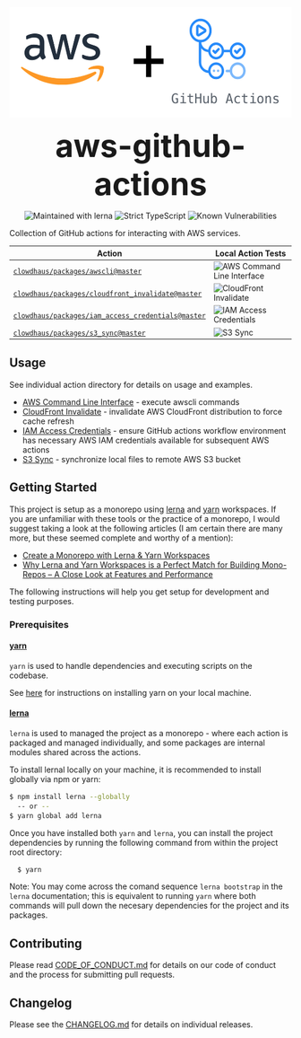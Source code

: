 <p align="center">
  <img src="./images/aws-actions.png" alt="aws-actions" height="196px">
</p>
<h1 style="font-size: 56px; margin: 0; padding: 0;" align="center">
  aws-github-actions
</h1>
<p align="center">
  <img src="https://img.shields.io/badge/maintained%20with-lerna-cc00ff.svg" alt="Maintained with lerna">
  <img src="https://badgen.net/badge/TypeScript/strict%20%F0%9F%92%AA/blue" alt="Strict TypeScript">
  <img src="https://snyk.io/test/github/clowdhaus/aws-github-actions/master/badge.svg" alt="Known Vulnerabilities">
</p>

Collection of GitHub actions for interacting with AWS services.

| Action                                                                                   | Local Action Tests                                                                                                      |
| ---------------------------------------------------------------------------------------- | ----------------------------------------------------------------------------------------------------------------------- |
| [`clowdhaus/packages/awscli@master`](../packages/awscli)                                 | ![AWS Command Line Interface](https://github.com/clowdhaus/aws-github-actions/workflows/awscli/badge.svg)               |
| [`clowdhaus/packages/cloudfront_invalidate@master`](../packages/cloudfront_invalidate)   | ![CloudFront Invalidate](https://github.com/clowdhaus/aws-github-actions/workflows/CloudFront%20Invalidation/badge.svg) |
| [`clowdhaus/packages/iam_access_credentials@master`](../packages/iam_access_credentials) | ![IAM Access Credentials](https://github.com/clowdhaus/aws-github-actions/workflows/IAM%20Credentials/badge.svg)        |
| [`clowdhaus/packages/s3_sync@master`](../packages/s3_sync)                               | ![S3 Sync](https://github.com/clowdhaus/aws-github-actions/workflows/S3%20Sync/badge.svg)                               |

## Usage

See individual action directory for details on usage and examples.

- [AWS Command Line Interface](../packages/awscli) - execute awscli commands
- [CloudFront Invalidate](../packages/cloudfront_invalidate) - invalidate AWS CloudFront distribution to force cache refresh
- [IAM Access Credentials](../packages/iam_access_credentials) - ensure GitHub actions workflow environment has necessary AWS IAM credentials available for subsequent AWS actions
- [S3 Sync](../packages/s3_sync) - synchronize local files to remote AWS S3 bucket

## Getting Started

This project is setup as a monorepo using [lerna](https://github.com/lerna/lerna) and [yarn](https://github.com/yarnpkg/yarn) workspaces. If you are unfamiliar with these tools or the practice of a monorepo, I would suggest taking a look at the following articles (I am certain there are many more, but these seemed complete and worthy of a mention):

- [Create a Monorepo with Lerna & Yarn Workspaces](https://medium.com/hy-vee-engineering/creating-a-monorepo-with-lerna-yarn-workspaces-cf163908965d)
- [Why Lerna and Yarn Workspaces is a Perfect Match for Building Mono-Repos – A Close Look at Features and Performance](https://doppelmutzi.github.io/monorepo-lerna-yarn-workspaces/)

The following instructions will help you get setup for development and testing purposes.

### Prerequisites

#### [yarn](https://github.com/yarnpkg/yarn)

`yarn` is used to handle dependencies and executing scripts on the codebase.

See [here](https://yarnpkg.com/en/docs/install#debian-stable) for instructions on installing yarn on your local machine.

#### [lerna](https://github.com/lerna/lerna)

`lerna` is used to managed the project as a monorepo - where each action is packaged and managed individually, and some packages are internal modules shared across the actions.

To install lernal locally on your machine, it is recommended to install globally via npm or yarn:

```bash
$ npm install lerna --globally
  -- or --
$ yarn global add lerna
```

Once you have installed both `yarn` and `lerna`, you can install the project dependencies by running the following command from within the project root directory:

```bash
  $ yarn
```

Note: You may come across the comand sequence `lerna bootstrap` in the `lerna` documentation; this is equivalent to running `yarn` where both commands will pull down the necesary dependencies for the project and its packages.

## Contributing

Please read [CODE_OF_CONDUCT.md](CODE_OF_CONDUCT.md) for details on our code of conduct and the process for submitting pull requests.

## Changelog

Please see the [CHANGELOG.md](../CHANGELOG.md) for details on individual releases.
